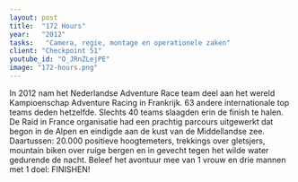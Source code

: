```yaml
---
layout: post
title:  "172 Hours"
year:   "2012"
tasks:   "Camera, regie, montage en operationele zaken"
client: "Checkpoint 51"
youtube_id: "O_JRnZLejPE"
image: "172-hours.png"
---
```


In 2012 nam het Nederlandse Adventure Race team deel aan het wereld Kampioenschap Adventure Racing in Frankrijk. 63 andere internationale top teams deden hetzelfde. Slechts 40 teams slaagden erin de finish te halen. De Raid in France organisatie had een prachtig parcours uitgewerkt dat begon in de Alpen en eindigde aan de kust van de Middellandse zee. Daartussen: 20.000 positieve hoogtemeters, trekkings over gletsjers, mountain biken over ruige bergen en in gevecht tegen het wilde water gedurende de nacht. Beleef het avontuur mee van 1 vrouw en drie mannen met 1 doel: FINISHEN!
